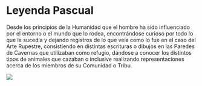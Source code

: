 # Leyenda Pascual

Desde los principios de la Humanidad que el hombre ha sido influenciado por el entorno o el 
mundo que lo rodea, encontrándose curioso por todo lo que le sucedía y dejando registros de 
lo que veía como lo fue en el caso del Arte Rupestre, consistiendo en distintas escrituras o 
dibujos en las Paredes de Cavernas que utilizaban como refugio, dándose a conocer los distintos 
tipos de animales que cazaban o inclusive realizando 
representaciones acerca de los miembros de su Comunidad o Tribu.


<img src="descarga.jfif">